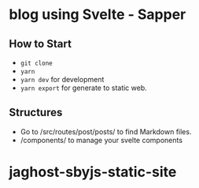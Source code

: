 # blog using Svelte - Sapper

## How to Start

- `git clone`
- `yarn`
- `yarn dev` for development
- `yarn export` for generate to static web.

## Structures

- Go to /src/routes/post/posts/ to find Markdown files.
- /components/ to manage your svelte components
# jaghost-sbyjs-static-site
